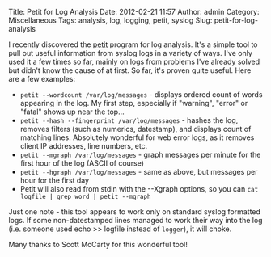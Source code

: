 Title: Petit for Log Analysis
Date: 2012-02-21 11:57
Author: admin
Category: Miscellaneous
Tags: analysis, log, logging, petit, syslog
Slug: petit-for-log-analysis

I recently discovered the [petit][] program for log analysis. It's a
simple tool to pull out useful information from syslog logs in a variety
of ways. I've only used it a few times so far, mainly on logs from
problems I've already solved but didn't know the cause of at first. So
far, it's proven quite useful. Here are a few examples:

-   `petit --wordcount /var/log/messages` - displays ordered count of
    words appearing in the log. My first step, especially if "warning",
    "error" or "fatal" shows up near the top...
-   `petit --hash --fingerprint /var/log/messages` - hashes the log,
    removes filters (such as numerics, datestamp), and displays count of
    matching lines. Absolutely wonderful for web error logs, as it
    removes client IP addresses, line numbers, etc.
-   `petit --mgraph /var/log/messages` - graph messages per minute for
    the first hour of the log (ASCII of course)
-   `petit --hgraph /var/log/messages` - same as above, but messages per
    hour for the first day
-   Petit will also read from stdin with the --Xgraph options, so you
    can `cat logfile | grep word | petit --mgraph`

Just one note - this tool appears to work only on standard syslog
formatted logs. If some non-datestamped lines managed to work their way
into the log (i.e. someone used echo \>\> logfile instead of `logger`),
it will choke.

Many thanks to Scott McCarty for this wonderful tool!</a>

  [petit]: http://crunchtools.com/software/petit/
